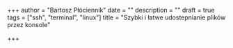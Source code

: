 +++
author = "Bartosz Płóciennik"
date = ""
description = ""
draft = true
tags = ["ssh", "terminal", "linux"]
title = "Szybki i łatwe udostepnianie plików przez konsole"

+++

